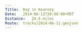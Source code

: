 ```yaml
---
Title:	Day in Kearney
Date:	2014-06-11T20:00:00+PDT
Distance:	24.6 miles
Route:	tracks/2014-06-11.geojson
---
```


